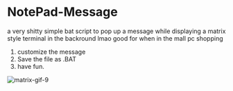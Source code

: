 # NotePad-Message
a very shitty simple bat script to pop up a message while displaying a matrix style terminal in the backround lmao good for when in the mall pc shopping

1. customize the message
2. Save the file as .BAT 
3. have fun.

![matrix-gif-9](https://user-images.githubusercontent.com/75425513/143531499-05dbb463-f948-4b09-af58-16ca9b6adf61.gif)
